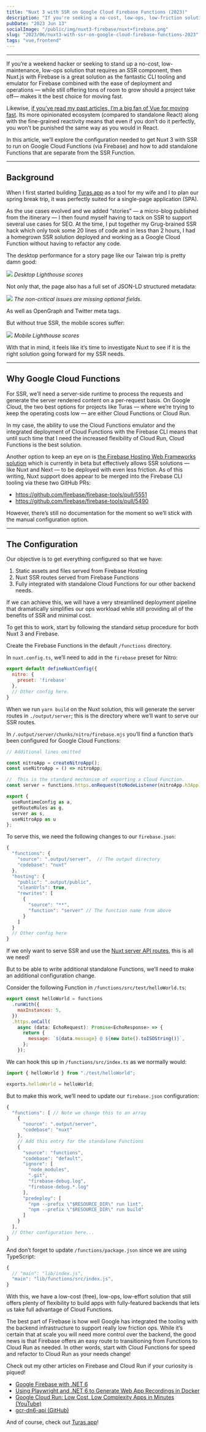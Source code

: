 ```yaml
---
title: "Nuxt 3 with SSR on Google Cloud Firebase Functions (2023)"
description: "If you're seeking a no-cost, low-ops, low-friction solution for deploying SSR workloads then look no further!"
pubDate: "2023 Jun 13"
socialImage: "/public/img/nuxt3-firebase/nuxt+firebase.png"
slug: "2023/06/nuxt3-with-ssr-on-google-cloud-firebase-functions-2023"
tags: "vue,frontend"
---
```


----

If you’re a weekend hacker or seeking to stand up a no-cost, low-maintenance, low-ops solution that requires an SSR component, then Nuxt.js with Firebase is a great solution as the fantastic CLI tooling and emulator for Firebase combined with the ease of deployment and operations — while still offering tons of room to grow should a project take off— makes it the best choice for moving fast.

Likewise, [if you’ve read my past articles, I’m a big fan of Vue for moving fast](https://chrlschn.dev/blog/2022/12/react-vs-vue-vs-everything-in-2023/). Its more opinionated ecosystem (compared to standalone React) along with the fine-grained reactivity means that even if you don’t do it perfectly, you won’t be punished the same way as you would in React.

In this article, we’ll explore the configuration needed to get Nuxt 3 with SSR to run on Google Cloud Functions (via Firebase) and how to add standalone Functions that are separate from the SSR Function.

----

## Background

When I first started building [Turas.app](https://turas.app) as a tool for my wife and I to plan our spring break trip, it was perfectly suited for a single-page application (SPA).

As the use cases evolved and we added “stories” — a micro-blog published from the itinerary — I then found myself having to tack on SSR to support several use cases for SEO. At the time, I put together my Grug-brained SSR hack which only took some 20 lines of code and in less than 2 hours, I had a homegrown SSR solution deployed and working as a Google Cloud Function without having to refactor any code.

The desktop performance for a story page like our Taiwan trip is pretty damn good:

![](/public/img/nuxt3-firebase/nuxt3-firebase-lh-desktop.webp)
*Desktop Lighthouse scores*

Not only that, the page also has a full set of JSON-LD structured metadata:

![](/public/img/nuxt3-firebase/nuxt3-firebase-json-ld.webp)
*The non-critical issues are missing optional fields.*

As well as OpenGraph and Twitter meta tags.

But without true SSR, the mobile scores suffer:

![](/public/img/nuxt3-firebase/nuxt3-firebase-lh-mobile.webp)
*Mobile Lighthouse scores*

With that in mind, it feels like it’s time to investigate Nuxt to see if it is the right solution going forward for my SSR needs.

----

## Why Google Cloud Functions

For SSR, we’ll need a server-side runtime to process the requests and generate the server rendered content on a per-request basis. On Google Cloud, the two best options for projects like Turas — where we’re trying to keep the operating costs low — are either Cloud Functions or Cloud Run.

In my case, the ability to use the Cloud Functions emulator and the integrated deployment of Cloud Functions with the Firebase CLI means that until such time that I need the increased flexibility of Cloud Run, Cloud Functions is the best solution.

Another option to keep an eye on is [the Firebase Hosting Web Frameworks solution](https://firebase.google.com/docs/hosting/frameworks/frameworks-overview) which is currently in beta but effectively allows SSR solutions — like Nuxt and Next — to be deployed with even less friction. As of this writing, Nuxt support does appear to be merged into the Firebase CLI tooling via these two GitHub PRs:

* https://github.com/firebase/firebase-tools/pull/5551
* https://github.com/firebase/firebase-tools/pull/5490

However, there’s still no documentation for the moment so we’ll stick with the manual configuration option.

----

## The Configuration

Our objective is to get everything configured so that we have:

1. Static assets and files served from Firebase Hosting
2. Nuxt SSR routes served from Firebase Functions
3. Fully integrated with standalone Cloud Functions for our other backend needs.

If we can achieve this, we will have a very streamlined deployment pipeline that dramatically simplifies our ops workload while still providing all of the benefits of SSR and minimal cost.

To get this to work, start by following the standard setup procedure for both Nuxt 3 and Firebase.

Create the Firebase Functions in the default `/functions` directory.

In `nuxt.config.ts`, we’ll need to add in the `firebase` preset for Nitro:

```js
export default defineNuxtConfig({
  nitro: {
    preset: 'firebase'
  },
  // Other config here.
}
```

When we run `yarn build` on the Nuxt solution, this will generate the server routes in `./output/server`; this is the directory where we’ll want to serve our SSR routes.

In `/.output/server/chunks/nitro/firebase.mjs` you’ll find a function that’s been configured for Google Cloud Functions:

```js
// Additional lines omitted

const nitroApp = createNitroApp();
const useNitroApp = () => nitroApp;

//  This is the standard mechanism of exporting a Cloud Function.
const server = functions.https.onRequest(toNodeListener(nitroApp.h3App));

export {
  useRuntimeConfig as a,
  getRouteRules as g,
  server as s,
  useNitroApp as u
};
```

To serve this, we need the following changes to our `firebase.json`:

```js
{
  "functions": {
    "source": ".output/server",  // The output directory
    "codebase": "nuxt"
  },
  "hosting": {
    "public": ".output/public",
    "cleanUrls": true,
    "rewrites": [
      {
        "source": "**",
        "function": "server" // The function name from above
      }
    ]
  }
  // Other config here
}
```

If we only want to serve SSR and use the [Nuxt server API routes](https://nuxt.com/docs/guide/directory-structure/server#server-routes), this is all we need!

But to be able to write additional standalone Functions, we’ll need to make an additional configuration change.

Consider the following Function in `/functions/src/test/helloWorld.ts`:

```js
export const helloWorld = functions
  .runWith({
    maxInstances: 5,
  })
  .https.onCall(
    async (data: EchoRequest): Promise<EchoResponse> => {
      return {
        message: `${data.message} @ ${new Date().toISOString()}`,
      };
    });
```

We can hook this up in `/functions/src/index.ts` as we normally would:

```js
import { helloWorld } from "./test/helloWorld";

exports.helloWorld = helloWorld;
```

But to make this work, we’ll need to update our `firebase.json` configuration:

```js
{
  "functions": [ // Note we change this to an array
    {
      "source": ".output/server",
      "codebase": "nuxt"
    },
    // Add this entry for the standalone Functions
    {
      "source": "functions",
      "codebase": "default",
      "ignore": [
        "node_modules",
        ".git",
        "firebase-debug.log",
        "firebase-debug.*.log"
      ],
      "predeploy": [
        "npm --prefix \"$RESOURCE_DIR\" run lint",
        "npm --prefix \"$RESOURCE_DIR\" run build"
      ]
    }
  ],
  // Other configuration here...
}
```

And don’t forget to update `/functions/package.json` since we are using TypeScript:

```js
{
  // "main": "lib/index.js",
  "main": "lib/functions/src/index.js",
}
```

With this, we have a low-cost (free), low-ops, low-effort solution that still offers plenty of flexibility to build apps with fully-featured backends that lets us take full advantage of Cloud Functions.

The best part of Firebase is how well Google has integrated the tooling with the backend infrastructure to support really low friction ops. While it’s certain that at scale you will need more control over the backend, the good news is that Firebase offers an easy route to transitioning from Functions to Cloud Run as needed. In other words, start with Cloud Functions for speed and refactor to Cloud Run as your needs change!

Check out my other articles on Firebase and Cloud Run if your curiosity is piqued!

* [Google Firebase with .NET 6](https://chrlschn.dev/blog/2022/09/google-firebase-dotnet6)
* [Using Playwright and .NET 6 to Generate Web App Recordings in Docker](https://medium.com/itnext/using-playwright-and-net-6-to-generate-web-app-recordings-in-docker-99094b860db7)
* [Google Cloud Run: Low Cost, Low Complexity Apps in Minutes (YouTube)](https://www.youtube.com/watch?v=ysXVta8_JWs)
* [gcr-dn6-api (GitHub)](https://github.com/CharlieDigital/gcr-dn6-api)

And of course, check out [Turas.app](https://turas.app)!